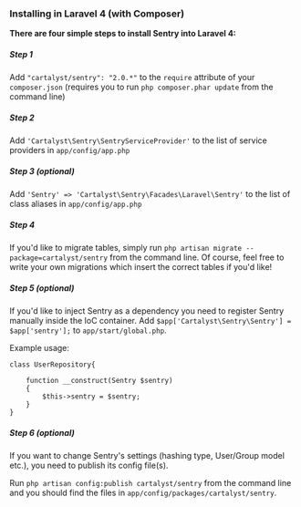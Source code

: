 ### Installing in Laravel 4 (with Composer)

**There are four simple steps to install Sentry into Laravel 4:**

##### Step 1

Add `"cartalyst/sentry": "2.0.*"` to the `require` attribute of your `composer.json`
(requires you to run `php composer.phar update` from the command line)

##### Step 2

Add `'Cartalyst\Sentry\SentryServiceProvider'` to the list of service providers in `app/config/app.php`

##### Step 3  *(optional)*

Add `'Sentry' => 'Cartalyst\Sentry\Facades\Laravel\Sentry'` to the list of class aliases in `app/config/app.php`

##### Step 4

If you'd like to migrate tables, simply run `php artisan migrate --package=cartalyst/sentry` from the command line. Of course, feel free to write your own migrations which insert the correct tables if you'd like!

##### Step 5  *(optional)*

If you'd like to inject Sentry as a dependency you need to register Sentry manually inside the IoC container. Add `$app['Cartalyst\Sentry\Sentry'] = $app['sentry'];` to `app/start/global.php`. 

Example usage:

```
class UserRepository{

	function __construct(Sentry $sentry)
	{
		$this->sentry = $sentry;
	}
}
```

##### Step 6  *(optional)*

If you want to change Sentry's settings (hashing type, User/Group model etc.), you need to publish its config file(s).

Run `php artisan config:publish cartalyst/sentry` from the command line and you should find the files in `app/config/packages/cartalyst/sentry`.